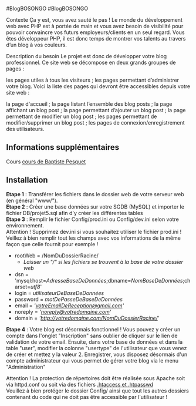 #BlogBOSONGO
#BlogBOSONGO

Contexte
Ça y est, vous avez sauté le pas ! Le monde du développement web avec PHP est à portée de main et vous avez besoin de visibilité pour pouvoir convaincre vos futurs employeurs/clients en un seul regard. Vous êtes développeur PHP, il est donc temps de montrer vos talents au travers d’un blog à vos couleurs.

Description du besoin
Le projet est donc de développer votre blog professionnel. Ce site web se décompose en deux grands groupes de pages :

les pages utiles à tous les visiteurs ;
les pages permettant d’administrer votre blog.
Voici la liste des pages qui devront être accessibles depuis votre site web :

la page d'accueil ;
la page listant l’ensemble des blog posts ;
la page affichant un blog post ;
la page permettant d’ajouter un blog post ;
la page permettant de modifier un blog post ;
les pages permettant de modifier/supprimer un blog post ;
les pages de connexion/enregistrement des utilisateurs.
## Informations supplémentaires
Cours [cours de Baptiste Pesquet](https://bpesquet.developpez.com/tutoriels/php/evoluer-architecture-mvc/)

## Installation
__Etape 1__ : Transférer les fichiers dans le dossier web de votre serveur web (en général "www/").  
__Etape 2__ : Créer une base données sur votre SGDB (MySQL) et importer le fichier DB/projet5.sql afin d'y créer les différentes tables  
__Etape 3__ : Remplir le fichier Config/prod.ini ou Config/dev.ini selon votre environnement.  
Attention ! Supprimez dev.ini si vous souhaitez utiliser le fichier prod.ini !  
Veillez à bien remplir tout les champs avec vos informations de la même façon que celle fournit pour exemple !

* rootWeb = /NomDuDossierRacine/  
  * _Laisser un "/" si les fichiers se trouvent à la base de votre dossier web_  
* dsn = 'mysql:host=_AdresseBaseDeDonnées_;dbname=_NomBaseDeDonnées_;charset=_utf8_'  
* login = _utilisateurDeBaseDeDonnées_  
* password = _motDePasseDeBaseDeDonnées_  
* email = _'votreEmailDeReception@gmail.com'_  
* noreply = _'noreply@votredomaine.com'_  
* domain = _'http://votredomaine.com/NomDuDossierRacine/'_  

__Etape 4__ : Votre blog est désormais fonctionnel ! Vous pouvez y créer un compte dans l'onglet "Inscription" sans oublier de cliquer sur le lien de validation de votre email. Ensuite, dans votre base de données et dans la table "user", modifier la colonne "usertype" de l'utilisateur que vous venez de créer et mettez y la valeur 2. Enregistrer, vous disposez désormais d'un compte administrateur qui vous permet de gérer votre blog via le menu "Administration"

Attention ! La protection de répertoires doit être réalisée sous Apache soit via httpd.conf ou soit via des fichiers [.htaccess et .htpasswd](https://openclassrooms.com/fr/courses/918836-concevez-votre-site-web-avec-php-et-mysql/918580-proteger-un-dossier-avec-un-htaccess)  
Veuillez à bien protéger le dossier Config/ ainsi que tout les autres dossiers contenant du code qui ne doit pas être accessible par l'utilisateur !
